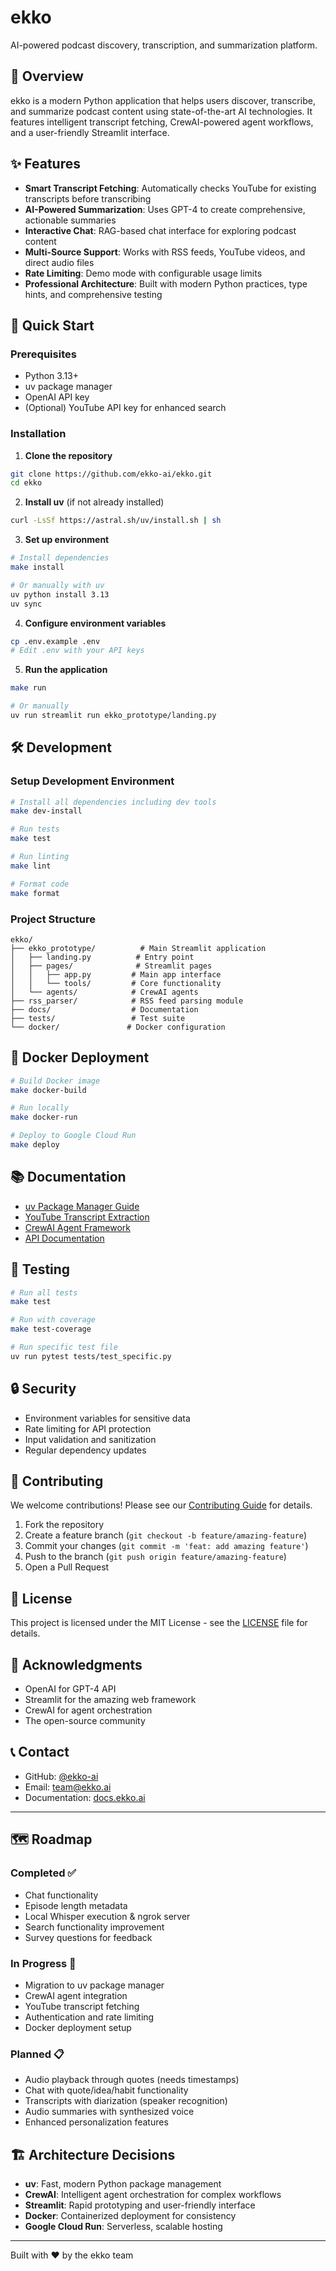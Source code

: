 # ekko

AI-powered podcast discovery, transcription, and summarization platform.

## 🎯 Overview

ekko is a modern Python application that helps users discover, transcribe, and summarize podcast content using state-of-the-art AI technologies. It features intelligent transcript fetching, CrewAI-powered agent workflows, and a user-friendly Streamlit interface.

## ✨ Features

- **Smart Transcript Fetching**: Automatically checks YouTube for existing transcripts before transcribing
- **AI-Powered Summarization**: Uses GPT-4 to create comprehensive, actionable summaries
- **Interactive Chat**: RAG-based chat interface for exploring podcast content
- **Multi-Source Support**: Works with RSS feeds, YouTube videos, and direct audio files
- **Rate Limiting**: Demo mode with configurable usage limits
- **Professional Architecture**: Built with modern Python practices, type hints, and comprehensive testing

## 🚀 Quick Start

### Prerequisites

- Python 3.13+
- uv package manager
- OpenAI API key
- (Optional) YouTube API key for enhanced search

### Installation

1. **Clone the repository**
```bash
git clone https://github.com/ekko-ai/ekko.git
cd ekko
```

2. **Install uv** (if not already installed)
```bash
curl -LsSf https://astral.sh/uv/install.sh | sh
```

3. **Set up environment**
```bash
# Install dependencies
make install

# Or manually with uv
uv python install 3.13
uv sync
```

4. **Configure environment variables**
```bash
cp .env.example .env
# Edit .env with your API keys
```

5. **Run the application**
```bash
make run

# Or manually
uv run streamlit run ekko_prototype/landing.py
```

## 🛠️ Development

### Setup Development Environment

```bash
# Install all dependencies including dev tools
make dev-install

# Run tests
make test

# Run linting
make lint

# Format code
make format
```

### Project Structure

```
ekko/
├── ekko_prototype/          # Main Streamlit application
│   ├── landing.py          # Entry point
│   ├── pages/              # Streamlit pages
│   │   ├── app.py         # Main app interface
│   │   └── tools/         # Core functionality
│   └── agents/            # CrewAI agents
├── rss_parser/            # RSS feed parsing module
├── docs/                  # Documentation
├── tests/                 # Test suite
└── docker/               # Docker configuration
```

## 🐳 Docker Deployment

```bash
# Build Docker image
make docker-build

# Run locally
make docker-run

# Deploy to Google Cloud Run
make deploy
```

## 📚 Documentation

- [uv Package Manager Guide](docs/how_to_uv.md)
- [YouTube Transcript Extraction](docs/yt_dlp_guide.md)
- [CrewAI Agent Framework](docs/crewAI_101.md)
- [API Documentation](docs/api.md)

## 🧪 Testing

```bash
# Run all tests
make test

# Run with coverage
make test-coverage

# Run specific test file
uv run pytest tests/test_specific.py
```

## 🔒 Security

- Environment variables for sensitive data
- Rate limiting for API protection
- Input validation and sanitization
- Regular dependency updates

## 🤝 Contributing

We welcome contributions! Please see our [Contributing Guide](CONTRIBUTING.md) for details.

1. Fork the repository
2. Create a feature branch (`git checkout -b feature/amazing-feature`)
3. Commit your changes (`git commit -m 'feat: add amazing feature'`)
4. Push to the branch (`git push origin feature/amazing-feature`)
5. Open a Pull Request

## 📄 License

This project is licensed under the MIT License - see the [LICENSE](LICENSE) file for details.

## 🙏 Acknowledgments

- OpenAI for GPT-4 API
- Streamlit for the amazing web framework
- CrewAI for agent orchestration
- The open-source community

## 📞 Contact

- GitHub: [@ekko-ai](https://github.com/ekko-ai/ekko)
- Email: team@ekko.ai
- Documentation: [docs.ekko.ai](https://docs.ekko.ai)

---

## 🗺️ Roadmap

### Completed ✅
- Chat functionality
- Episode length metadata
- Local Whisper execution & ngrok server
- Search functionality improvement
- Survey questions for feedback

### In Progress 🚧
- Migration to uv package manager
- CrewAI agent integration
- YouTube transcript fetching
- Authentication and rate limiting
- Docker deployment setup

### Planned 📋
- Audio playback through quotes (needs timestamps)
- Chat with quote/idea/habit functionality
- Transcripts with diarization (speaker recognition)
- Audio summaries with synthesized voice
- Enhanced personalization features

## 🏗️ Architecture Decisions

- **uv**: Fast, modern Python package management
- **CrewAI**: Intelligent agent orchestration for complex workflows
- **Streamlit**: Rapid prototyping and user-friendly interface
- **Docker**: Containerized deployment for consistency
- **Google Cloud Run**: Serverless, scalable hosting

---

Built with ❤️ by the ekko team